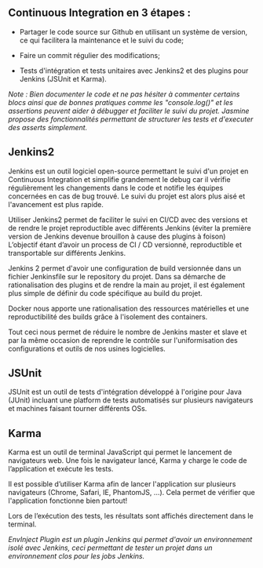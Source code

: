 ﻿## Continuous Integration en 3 étapes : 

- Partager le code source sur Github en utilisant un système de version, ce qui facilitera la maintenance et le suivi du code;

- Faire un commit régulier des modifications;

- Tests d'intégration et tests unitaires avec Jenkins2 et des plugins pour Jenkins (JSUnit et Karma).


*Note : Bien documenter le code et ne pas hésiter à commenter certains blocs ainsi que de bonnes pratiques comme les "console.log()" et les assertions peuvent aider à débugger et faciliter le suivi du projet. Jasmine propose des fonctionnalités permettant de structurer les tests et d'executer des asserts simplement.*


## Jenkins2
Jenkins est un outil logiciel open-source permettant le suivi d'un projet en Continuous Integration et simplifie grandement le debug car il vérifie régulièrement les changements dans le code et notifie les équipes concernées en cas de bug trouvé. Le suivi du projet est alors plus aisé et l'avancement est plus rapide.

Utiliser Jenkins2 permet de faciliter le suivi en CI/CD avec des versions et de rendre le projet reproductible avec différents Jenkins (éviter la première version de Jenkins devenue brouillon à cause des plugins à foison)
L’objectif étant d’avoir un process de CI / CD versionné, reproductible et transportable sur différents Jenkins.

Jenkins 2 permet d'avoir une configuration de build versionnée dans un fichier Jenkinsfile sur le repository du projet. Dans sa démarche de rationalisation des plugins et de rendre la main au projet, il est également plus simple de définir du code spécifique au build du projet.

Docker nous apporte une rationalisation des ressources matérielles et une reproductibilité des builds grâce à l'isolement des containers.

Tout ceci nous permet de réduire le nombre de Jenkins master et slave et par la même occasion de reprendre le contrôle sur l'uniformisation des configurations et outils de nos usines logicielles.

## JSUnit
JSUnit est un outil de tests d'intégration développé à l'origine pour Java (JUnit) incluant une platform de tests automatisés sur plusieurs navigateurs et machines faisant tourner différents OSs.

## Karma
Karma est un outil de terminal JavaScript qui permet le lancement de navigateurs web. Une fois le navigateur lancé, Karma y charge le code de l’application et exécute les tests.

Il est possible d’utiliser Karma afin de lancer l'application sur plusieurs navigateurs (Chrome, Safari, IE, PhantomJS, …). Cela permet de vérifier que l'application fonctionne bien partout!

Lors de l’exécution des tests, les résultats sont affichés directement dans le terminal.

*EnvInject Plugin est un plugin Jenkins qui permet d'avoir un environnement isolé avec Jenkins, ceci permettant de tester un projet dans un environnement clos pour les jobs Jenkins.*